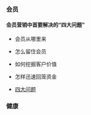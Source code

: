 ### 会员
#### 会员营销中首要解决的“四大问题”
- 会员从哪里来
- 怎么留住会员
- 如何挖掘客户价值
- 怎样迅速回笼资金

- [四大问题](http://www.dnnyun.com/Product/MemberSys.html)

### 健康
